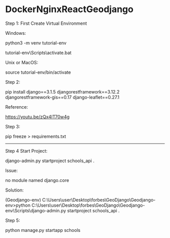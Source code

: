 # DockerNginxReactGeodjango

Step 1: First Create Virtual Environment

Windows:

python3 -m venv tutorial-env

tutorial-env\Scripts\activate.bat

Unix or MacOS:

source tutorial-env/bin/activate

Step 2: 

pip install django==3.1.5 djangorestframework==3.12.2 djangorestframework-gis==0.17 django-leaflet==0.27.1

Reference:

https://youtu.be/zQx4IT70w4g

Step 3:

pip freeze > requirements.txt

_______________________________________________________________________________________________________________________________________________________________

Step 4 Start Project:

django-admin.py startproject schools_api .

Issue:

no module named django.core

Solution:

(Geodjango-env) C:\Users\user\Desktop\forbes\GeoDjango\Geodjango-env>python C:\Users\user\Desktop\forbes\GeoDjango\Geodjango-env\Scripts\django-admin.py startproject schools_api .

Step 5:

python manage.py startapp schools 

